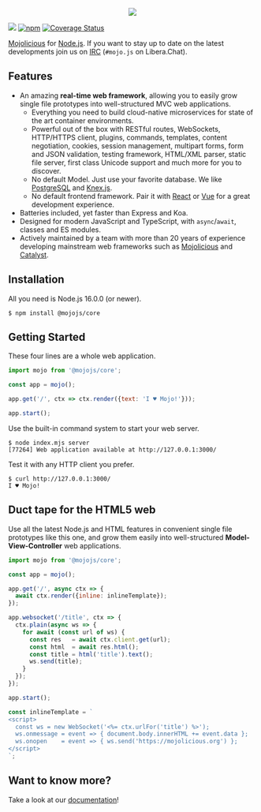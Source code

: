 <p align="center">
  <a href="https://mojojs.org">
    <img src="https://github.com/mojolicious/mojo.js/blob/main/docs/images/logo.png?raw=true" style="margin: 0 auto;">
  </a>
</p>

[![](https://github.com/mojolicious/mojo.js/workflows/test/badge.svg)](https://github.com/mojolicious/mojo.js/actions)
[![npm](https://img.shields.io/npm/v/@mojojs/core.svg)](https://www.npmjs.com/package/@mojojs/core)
[![Coverage Status](https://coveralls.io/repos/github/mojolicious/mojo.js/badge.svg)](https://coveralls.io/github/mojolicious/mojo.js)

[Mojolicious](https://mojolicious.org) for [Node.js](https://nodejs.org/). If you want to stay up to date on the latest
developments join us on [IRC](https://web.libera.chat/#mojo.js) (`#mojo.js` on Libera.Chat).

## Features

  * An amazing **real-time web framework**, allowing you to easily grow single file prototypes into well-structured MVC
    web applications.
    * Everything you need to build cloud-native microservices for state of the art container environments.
    * Powerful out of the box with RESTful routes, WebSockets, HTTP/HTTPS client, plugins, commands, templates, content
      negotiation, cookies, session management, multipart forms, form and JSON validation, testing framework, HTML/XML
      parser, static file server, first class Unicode support and much more for you to discover.
    * No default Model. Just use your favorite database. We like [PostgreSQL](https://www.postgresql.org) and
      [Knex.js](http://knexjs.org).
    * No default frontend framework. Pair it with [React](https://reactjs.org) or [Vue](https://vuejs.org) for a great
      development experience.
  * Batteries included, yet faster than Express and Koa.
  * Designed for modern JavaScript and TypeScript, with `async`/`await`, classes and ES modules.
  * Actively maintained by a team with more than 20 years of experience developing mainstream web frameworks such as
    [Mojolicious](https://mojolicious.org) and [Catalyst](http://www.catalystframework.org).

## Installation

All you need is Node.js 16.0.0 (or newer).

```
$ npm install @mojojs/core
```

## Getting Started

  These four lines are a whole web application.

```js
import mojo from '@mojojs/core';

const app = mojo();

app.get('/', ctx => ctx.render({text: 'I ♥ Mojo!'}));

app.start();
```

  Use the built-in command system to start your web server.

```
$ node index.mjs server
[77264] Web application available at http://127.0.0.1:3000/
```

  Test it with any HTTP client you prefer.

```
$ curl http://127.0.0.1:3000/
I ♥ Mojo!
```

## Duct tape for the HTML5 web

  Use all the latest Node.js and HTML features in convenient single file prototypes like this one, and grow them easily
  into well-structured **Model-View-Controller** web applications.

```js
import mojo from '@mojojs/core';

const app = mojo();

app.get('/', async ctx => {
  await ctx.render({inline: inlineTemplate});
});

app.websocket('/title', ctx => {
  ctx.plain(async ws => {
    for await (const url of ws) {
      const res   = await ctx.client.get(url);
      const html  = await res.html();
      const title = html('title').text();
      ws.send(title);
    }
  });
});

app.start();

const inlineTemplate = `
<script>
  const ws = new WebSocket('<%= ctx.urlFor('title') %>');
  ws.onmessage = event => { document.body.innerHTML += event.data };
  ws.onopen    = event => { ws.send('https://mojolicious.org') };
</script>
`;
```

## Want to know more?

Take a look at our [documentation](https://github.com/mojolicious/mojo.js/tree/main/docs)!
